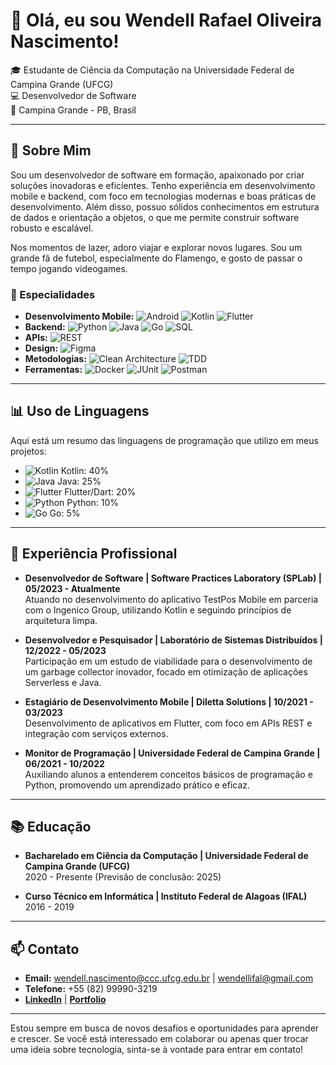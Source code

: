 # 👋 Olá, eu sou Wendell Rafael Oliveira Nascimento!

🎓 Estudante de Ciência da Computação na Universidade Federal de Campina Grande (UFCG)  
💻 Desenvolvedor de Software  
📍 Campina Grande - PB, Brasil  

---

## 🚀 Sobre Mim

Sou um desenvolvedor de software em formação, apaixonado por criar soluções inovadoras e eficientes. Tenho experiência em desenvolvimento mobile e backend, com foco em tecnologias modernas e boas práticas de desenvolvimento. Além disso, possuo sólidos conhecimentos em estrutura de dados e orientação a objetos, o que me permite construir software robusto e escalável.

Nos momentos de lazer, adoro viajar e explorar novos lugares. Sou um grande fã de futebol, especialmente do Flamengo, e gosto de passar o tempo jogando videogames.

### 🌟 Especialidades

- **Desenvolvimento Mobile:** ![Android](https://img.shields.io/badge/-Android-3DDC84?style=flat&logo=android&logoColor=white) ![Kotlin](https://img.shields.io/badge/-Kotlin-0095D5?style=flat&logo=kotlin&logoColor=white) ![Flutter](https://img.shields.io/badge/-Flutter-02569B?style=flat&logo=flutter&logoColor=white)
- **Backend:** ![Python](https://img.shields.io/badge/-Python-3776AB?style=flat&logo=python&logoColor=white) ![Java](https://img.shields.io/badge/-Java-007396?style=flat&logo=java&logoColor=white) ![Go](https://img.shields.io/badge/-Go-00ADD8?style=flat&logo=go&logoColor=white) ![SQL](https://img.shields.io/badge/-SQL-4479A1?style=flat&logo=postgresql&logoColor=white)
- **APIs:** ![REST](https://img.shields.io/badge/-REST-61DAFB?style=flat&logo=rest&logoColor=white)
- **Design:** ![Figma](https://img.shields.io/badge/-Figma-F24E1E?style=flat&logo=figma&logoColor=white)
- **Metodologias:** ![Clean Architecture](https://img.shields.io/badge/-Clean%20Architecture-000000?style=flat&logo=clean-architecture&logoColor=white) ![TDD](https://img.shields.io/badge/-TDD-E34F26?style=flat&logo=testing-library&logoColor=white)
- **Ferramentas:** ![Docker](https://img.shields.io/badge/-Docker-2496ED?style=flat&logo=docker&logoColor=white) ![JUnit](https://img.shields.io/badge/-JUnit-25A162?style=flat&logo=junit5&logoColor=white) ![Postman](https://img.shields.io/badge/-Postman-FF6C37?style=flat&logo=postman&logoColor=white)

---

## 📊 Uso de Linguagens

Aqui está um resumo das linguagens de programação que utilizo em meus projetos:

- ![Kotlin](https://img.shields.io/badge/-Kotlin-0095D5?style=flat&logo=kotlin&logoColor=white) Kotlin: 40%  
- ![Java](https://img.shields.io/badge/-Java-007396?style=flat&logo=java&logoColor=white) Java: 25%  
- ![Flutter](https://img.shields.io/badge/-Flutter-02569B?style=flat&logo=flutter&logoColor=white) Flutter/Dart: 20%  
- ![Python](https://img.shields.io/badge/-Python-3776AB?style=flat&logo=python&logoColor=white) Python: 10%  
- ![Go](https://img.shields.io/badge/-Go-00ADD8?style=flat&logo=go&logoColor=white) Go: 5%  

---

## 💼 Experiência Profissional

- **Desenvolvedor de Software | Software Practices Laboratory (SPLab) | 05/2023 - Atualmente**  
  Atuando no desenvolvimento do aplicativo TestPos Mobile em parceria com o Ingenico Group, utilizando Kotlin e seguindo princípios de arquitetura limpa.

- **Desenvolvedor e Pesquisador | Laboratório de Sistemas Distribuídos | 12/2022 - 05/2023**  
  Participação em um estudo de viabilidade para o desenvolvimento de um garbage collector inovador, focado em otimização de aplicações Serverless e Java.

- **Estagiário de Desenvolvimento Mobile | Diletta Solutions | 10/2021 - 03/2023**  
  Desenvolvimento de aplicativos em Flutter, com foco em APIs REST e integração com serviços externos.

- **Monitor de Programação | Universidade Federal de Campina Grande | 06/2021 - 10/2022**  
  Auxiliando alunos a entenderem conceitos básicos de programação e Python, promovendo um aprendizado prático e eficaz.

---

## 📚 Educação

- **Bacharelado em Ciência da Computação | Universidade Federal de Campina Grande (UFCG)**  
  2020 - Presente (Previsão de conclusão: 2025)

- **Curso Técnico em Informática | Instituto Federal de Alagoas (IFAL)**  
  2016 - 2019

---

## 📫 Contato

- **Email:** [wendell.nascimento@ccc.ufcg.edu.br](mailto:wendell.nascimento@ccc.ufcg.edu.br) | [wendellifal@gmail.com](mailto:wendellifal@gmail.com)
- **Telefone:** +55 (82) 99990-3219
- **[LinkedIn](https://www.linkedin.com/in/seu-linkedin)** | **[Portfolio](https://seu-portfolio.com)**

---

Estou sempre em busca de novos desafios e oportunidades para aprender e crescer. Se você está interessado em colaborar ou apenas quer trocar uma ideia sobre tecnologia, sinta-se à vontade para entrar em contato!

